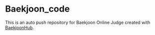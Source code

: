 # Baekjoon_code
This is an auto push repository for Baekjoon Online Judge created with [BaekjoonHub](https://github.com/BaekjoonHub/BaekjoonHub).
